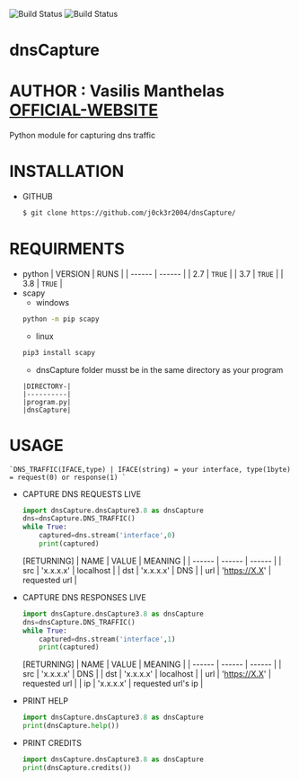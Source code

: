 ![Build Status](https://img.shields.io/badge/version-1.0-<COLOR>) ![Build Status](https://img.shields.io/badge/version-1.0-<COLOR>)
# dnsCapture
# AUTHOR : Vasilis Manthelas [OFFICIAL-WEBSITE](http://j0ck3r2004.000webhostapp.com/)
Python module for capturing dns traffic
# INSTALLATION
- GITHUB
    ```sh 
    $ git clone https://github.com/j0ck3r2004/dnsCapture/
    ```
# REQUIRMENTS
- python
    | VERSION | RUNS |
    | ------ | ------ |
    | 2.7 | `TRUE` |
    | 3.7 | `TRUE` |
    | 3.8 | `TRUE` |
- scapy
    - windows
    ```sh
    python -m pip scapy
    ```
    - linux
    ```sh 
    pip3 install scapy
    ```
   - dnsCapture folder musst be in the same directory as your program
    ```
    |DIRECTORY-|
    |----------|
    |program.py|
    |dnsCapture|
    ```
# USAGE
    `DNS_TRAFFIC(IFACE,type) | IFACE(string) = your interface, type(1byte) = request(0) or response(1) `
- CAPTURE DNS REQUESTS LIVE
    ```python
    import dnsCapture.dnsCapture3.8 as dnsCapture
    dns=dnsCapture.DNS_TRAFFIC()
    while True:
        captured=dns.stream('interface',0)
        print(captured)
    ```
    [RETURNING]
    | NAME | VALUE | MEANING |
    | ------ | ------ | ------ |
    | src | 'x.x.x.x' | localhost |
    | dst | 'x.x.x.x' | DNS |
    | url | 'https://X.X' | requested url |
    
- CAPTURE DNS RESPONSES LIVE
    ```python
    import dnsCapture.dnsCapture3.8 as dnsCapture
    dns=dnsCapture.DNS_TRAFFIC()
    while True:
        captured=dns.stream('interface',1)
        print(captured)
    ```
    [RETURNING]
    | NAME | VALUE | MEANING |
    | ------ | ------ | ------ |
    | src | 'x.x.x.x' | DNS |
    | dst | 'x.x.x.x' | localhost |
    | url | 'https://X.X' | requested url |
    | ip  | 'x.x.x.x' | requested url's ip |
- PRINT HELP
    ```python
    import dnsCapture.dnsCapture3.8 as dnsCapture
    print(dnsCapture.help())
    ```
- PRINT CREDITS
    ```python
    import dnsCapture.dnsCapture3.8 as dnsCapture
    print(dnsCapture.credits())
    ```
